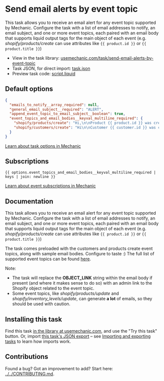 # Send email alerts by event topic

This task allows you to receive an email alert for any event topic supported by Mechanic. Configure the task with a list of email addresses to notify, an email subject, and one or more event topics, each paired with an email body that supports liquid output tags for the main object of each event (e.g. *shopify/products/create* can use attributes like `{{ product.id }}` or `{{ product.title }}`)

* View in the task library: [usemechanic.com/task/send-email-alerts-by-event-topic](https://usemechanic.com/task/send-email-alerts-by-event-topic)
* Task JSON, for direct import: [task.json](../../tasks/send-email-alerts-by-event-topic.json)
* Preview task code: [script.liquid](./script.liquid)

## Default options

```json
{
  "emails_to_notify__array_required": null,
  "general_email_subject__required": "ALERT",
  "append_event_topic_to_email_subject__boolean": true,
  "event_topics_and_email_bodies__keyval_multiline_required": {
    "shopify/products/create": "Hi,\n\nProduct {{ product.id }} was created\n\nView the details in Shopify:\nOBJECT_LINK",
    "shopify/customers/create": "Hi\n\nCustomer {{ customer.id }} was created\n\nView the details in Shopify:\nOBJECT_LINK"
  }
}
```

[Learn about task options in Mechanic](https://docs.usemechanic.com/article/471-task-options)

## Subscriptions

```liquid
{{ options.event_topics_and_email_bodies__keyval_multiline_required | keys | join: newline }}
```

[Learn about event subscriptions in Mechanic](https://docs.usemechanic.com/article/408-subscriptions)

## Documentation

This task allows you to receive an email alert for any event topic supported by Mechanic. Configure the task with a list of email addresses to notify, an email subject, and one or more event topics, each paired with an email body that supports liquid output tags for the main object of each event (e.g. *shopify/products/create* can use attributes like `{{ product.id }}` or `{{ product.title }}`)

The task comes preloaded with the customers and products create event topics, along with sample email bodies. Configure to taste :) The full list of supported event topics can be found [here](https://docs.usemechanic.com/article/416-all-event-topics).

Note:
- The task will replace the __OBJECT_LINK__ string within the email body if present (and where it makes sense to do so) with an admin link to the Shopify object related to the event topic.
- Some event topics, like *shopify/products/update* and *shopify/inventory_levels/update*, can generate **a lot** of emails, so they should be used with caution.

## Installing this task

Find this task [in the library at usemechanic.com](https://usemechanic.com/task/send-email-alerts-by-event-topic), and use the "Try this task" button. Or, import [this task's JSON export](../../tasks/send-email-alerts-by-event-topic.json) – see [Importing and exporting tasks](https://docs.usemechanic.com/article/505-importing-and-exporting-tasks) to learn how imports work.

## Contributions

Found a bug? Got an improvement to add? Start here: [../../CONTRIBUTING.md](../../CONTRIBUTING.md).
